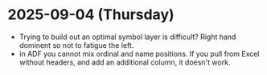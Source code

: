 # 2025-09-04 (Thursday)

- Trying to build out an optimal symbol layer is difficult? Right hand dominent so not to fatigue the left.
- in ADF you cannot mix ordinal and name positions.  If you pull from Excel without headers, and add an additional column, it doesn't work.
